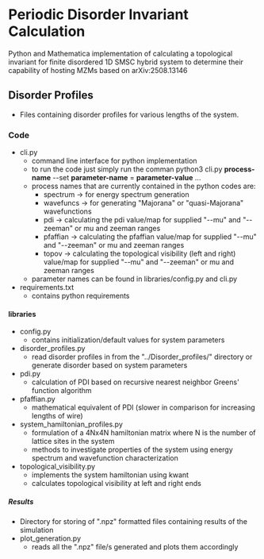 # Periodic Disorder Invariant Calculation
Python and Mathematica implementation of calculating a topological invariant for finite disordered 1D SMSC hybrid system to determine their capability of hosting MZMs based on arXiv:2508.13146
## Disorder Profiles
- Files containing disorder profiles for various lengths of the system.
### Code
- cli.py
    - command line interface for python implementation
    - to run the code just simply run the comman python3 cli.py **process-name** --set **parameter-name** = **parameter-value** ...
    - process names that are currently contained in the python codes are: 
        - spectrum  -> for energy spectrum generation
        - wavefuncs -> for generating "Majorana" or "quasi-Majorana" wavefunctions 
        - pdi       -> calculating the pdi value/map for supplied "--mu" and "--zeeman" or mu and zeeman ranges
        - pfaffian  -> calculating the pfaffian value/map for supplied "--mu" and "--zeeman" or mu and zeeman ranges
        - topov     -> calculating the topological visibility (left and right) value/map for supplied "--mu" and "--zeeman" or mu and zeeman ranges
    - parameter names can be found in libraries/config.py and cli.py
- requirements.txt
    - contains python requirements
#### libraries
- config.py
    - contains initialization/default values for system parameters
- disorder_profiles.py
    - read disorder profiles in from the "../Disorder_profiles/" directory or generate disorder based on system parameters
- pdi.py
    - calculation of PDI based on recursive nearest neighbor Greens' function algorithm
- pfaffian.py
    - mathematical equivalent of PDI (slower in comparison for increasing lengths of wire)
- system_hamiltonian_profiles.py
    - formulation of a 4Nx4N hamiltonian matrix where N is the number of lattice sites in the system
    - methods to investigate properties of the system using energy spectrum and wavefunction characterization
- topological_visibility.py
    - implements the system hamiltonian using kwant
    - calculates topological visibility at left and right ends
##### Results
- Directory for storing of ".npz" formatted files containing results of the simulation
- plot_generation.py
    - reads all the ".npz" file/s generated and plots them accordingly 

